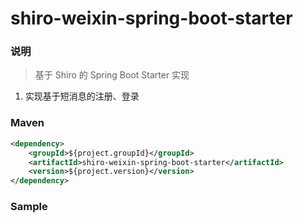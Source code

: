 # shiro-weixin-spring-boot-starter

### 说明


 > 基于 Shiro 的 Spring Boot Starter 实现

1. 实现基于短消息的注册、登录

### Maven

``` xml
<dependency>
	<groupId>${project.groupId}</groupId>
	<artifactId>shiro-weixin-spring-boot-starter</artifactId>
	<version>${project.version}</version>
</dependency>
```

### Sample

